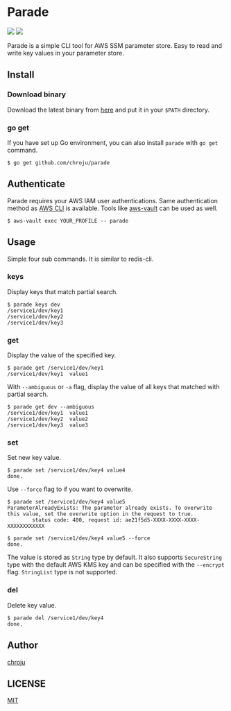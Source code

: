 Parade
======

![](https://img.shields.io/github/release/chroju/parade.svg)
![](https://github.com/chroju/parade/workflows/test/badge.svg?style=flat-square) 

Parade is a simple CLI tool for AWS SSM parameter store. Easy to read and write key values in your parameter store.

Install
-------

### Download binary

Download the latest binary from [here](https://github.com/chroju/parade/releases) and put it in your `$PATH` directory.

### go get

If you have set up Go environment, you can also install `parade` with `go get` command.

```
$ go get github.com/chroju/parade
```

Authenticate
------------

Parade requires your AWS IAM user authentications. Same authentication method as [AWS CLI](https://docs.aws.amazon.com/cli/latest/userguide/cli-chap-configure.html) is available. Tools like [aws-vault](https://github.com/99designs/aws-vault) can be used as well.

```
$ aws-vault exec YOUR_PROFILE -- parade
```

Usage
-----

Simple four sub commands. It is similar to redis-cli. 

### keys

Display keys that match partial search.

```
$ parade keys dev
/service1/dev/key1
/service1/dev/key2
/service1/dev/key3
```

### get

Display the value of the specified key.

```
$ parade get /service1/dev/key1
/service1/dev/key1  value1
```

With `--ambiguous` or `-a` flag, display the value of all keys that matched with partial search.

```
$ parade get dev --ambiguous
/service1/dev/key1  value1
/service1/dev/key2  value2
/service1/dev/key3  value3
```

### set

Set new key value.

```
$ parade set /service1/dev/key4 value4
done.
```

Use `--force` flag to if you want to overwrite.

```
$ parade set /service1/dev/key4 value5
ParameterAlreadyExists: The parameter already exists. To overwrite this value, set the overwrite option in the request to true.
        status code: 400, request id: ae21f5d5-XXXX-XXXX-XXXX-XXXXXXXXXXXX

$ parade set /service1/dev/key4 value5 --force
done.
```

The value is stored as `String` type by default. It also supports `SecureString` type with the default AWS KMS key and can be specified with the `--encrypt` flag. `StringList` type is not supported.


### del

Delete key value.

```
$ parade del /service1/dev/key4
done.
```

Author
----

[chroju](https://github.com/chroju)

LICENSE
----

[MIT](https://github.com/chroju/parade/LICENSE)